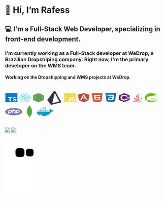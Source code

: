 # 👋 Hi, I’m Rafess
## :computer: I'm a Full-Stack Web Developer, specializing in front-end development. 
### I'm currently working as a Full-Stack developer at WeDrop, a Brazilian Dropshiping company. Right now, I'm the primary developer on the WMS team.
#### Working on the Dropshipping and WMS projects at WeDrop.


<!-- <div>
    <a href="https://vercel.com/rafess"></a>
    <img height="180em" src="https://github-readme-stats.vercel.app/api?username=Rafess&show_icons=true&theme=aura&include_all_commits=true&count_private=true"/>
    <img height="180em" src="https://github-readme-stats.vercel.app/api/top-langs/?username=Rafess&layout=compact&langs_count=16&theme=aura"/>
</div> -->
<div style="display: inline_block"><br>
  <img align="center" alt="Rafess-Ts" height="30" width="40" src="https://raw.githubusercontent.com/devicons/devicon/master/icons/typescript/typescript-plain.svg">
  <img align="center" alt="Rafess-React" height="30" width="40" src="https://raw.githubusercontent.com/devicons/devicon/master/icons/react/react-original.svg">
  <img align="center" alt="Rafess-NodeJs" height="30" width="40" src="https://raw.githubusercontent.com/devicons/devicon/master/icons/nodejs/nodejs-plain.svg">
  <img align="center" alt="Rafess-MongoDb" height="45" width="55" src="https://raw.githubusercontent.com/devicons/devicon/master/icons/prisma/prisma-original.svg">
  <img align="center" alt="Rafess-Js" height="30" width="40" src="https://raw.githubusercontent.com/devicons/devicon/master/icons/javascript/javascript-plain.svg">
  <img align="center" alt="Rafess-Angular" height="30" width="40" src="https://raw.githubusercontent.com/devicons/devicon/master/icons/angularjs/angularjs-plain.svg">
  <img align="center" alt="Rafess-HTML" height="30" width="40" src="https://raw.githubusercontent.com/devicons/devicon/master/icons/html5/html5-plain.svg">
  <img align="center" alt="Rafess-CSS" height="30" width="40" src="https://raw.githubusercontent.com/devicons/devicon/master/icons/css3/css3-plain.svg">
  <img align="center" alt="Rafess-Csharp" height="30" width="40" src="https://raw.githubusercontent.com/devicons/devicon/master/icons/csharp/csharp-plain.svg">
  <img align="center" alt="Rafess-Java" height="30" width="40" src="https://raw.githubusercontent.com/devicons/devicon/master/icons/java/java-plain.svg">
  <img align="center" alt="Rafess-Spring" height="30" width="40" src="https://raw.githubusercontent.com/devicons/devicon/master/icons/spring/spring-original.svg">
  <img align="center" alt="Rafess-php" height="45" width="55" src="https://raw.githubusercontent.com/devicons/devicon/master/icons/php/php-plain.svg">
  <img align="center" alt="Rafess-MongoDb" height="45" width="40" src="https://raw.githubusercontent.com/devicons/devicon/master/icons/mongodb/mongodb-plain.svg">
  <img align="center" alt="Rafess-MongoDb" height="45" width="55" src="https://raw.githubusercontent.com/devicons/devicon/master/icons/docker/docker-plain.svg">
</div>

##

<div> 
  <a href = "mailto:rafadvcoliveira@gmail.com"><img src="https://img.shields.io/badge/-Gmail-%23333?style=for-the-badge&logo=gmail&logoColor=white" target="_blank"></a>
  <a href="https://www.linkedin.com/in/rafess" target="_blank"><img src="https://img.shields.io/badge/-LinkedIn-%230077B5?style=for-the-badge&logo=linkedin&logoColor=white" target="_blank"></a> 
 
  ![Snake animation](https://github.com/Rafess/Rafess/blob/output/github-contribution-grid-snake.svg)
 
</div>


